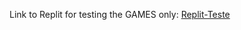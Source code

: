 Link to Replit for testing the GAMES only:
[Replit-Teste](https://replit.com/@Rodriggrr/Personal-PROJ#main.cpp)

